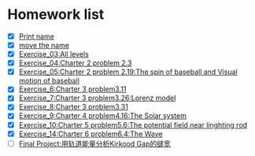 # Homework list
- [x] [Print name](https://github.com/2015301020092/compuational_physics_N2015301020092/tree/Readme-editor)
- [x] [move the name](https://github.com/2015301020092/compuational_physics_N2015301020092/tree/move-the-name)
- [x] [Exercise_03:All levels](https://github.com/2015301020092/compuational_physics_N2015301020092/tree/master/Exercise1.3)
- [x] [Exercise_04:Charter 2 problem 2.3](https://www.zybuluo.com/2015301020092/note/914404)
- [x] [Exercise_05:Charter 2 problem 2.19:The spin of baseball and Visual motion of baseball](https://www.zybuluo.com/2015301020092/note/922503)
- [x] [Exercise_6:Charter 3 problem3.11](https://www.zybuluo.com/xiaoyuerlhy/note/930882)
- [x] [Exercise_7:Charter 3 problem3.26:Lorenz model](https://www.zybuluo.com/2015301020092/note/938901)
- [x] [Exercise_8:Charter 3 problem3.31](https://www.zybuluo.com/2015301020092/note/946753)
- [x] [Exercise_9:Charter 4 problem4.16:The Solar system](https://www.zybuluo.com/2015301020092/note/971510)
- [x] [Exercise_10:Charter 5 problem5.6:The potential field near linghting rod](https://www.zybuluo.com/2015301020092/note/979725)
- [x] [Exercise_14:Charter 6 problem6.4:The Wave](https://www.zybuluo.com/2015301020092/note/987818)
- [ ] [Final Project:用轨道能量分析Kirkood Gap的缝宽]()
